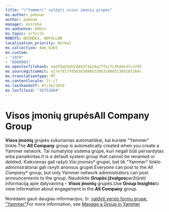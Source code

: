 ```yaml
---
title: "\"Yammer\" valdyti visos įmonių grupės"
ms.author: pebaum
author: pebaum
manager: mnirkhe
ms.audience: Admin
ms.topic: article
ROBOTS: NOINDEX, NOFOLLOW
localization_priority: Normal
ms.collection: Adm_O365
ms.custom:
- "1019"
- "6000003"
ms.openlocfilehash: aadfdab3eb2dd43f3e24a27fec7c45d4e37ca793
ms.sourcegitcommit: e17e7d17fdb638349bb320b318085138d18f284c
ms.translationtype: MT
ms.contentlocale: lt-LT
ms.lasthandoff: 07/16/2019
ms.locfileid: "35752804"
---
```

# <a name="all-company-group"></a><span data-ttu-id="d6e64-102">Visos įmonių grupės</span><span class="sxs-lookup"><span data-stu-id="d6e64-102">All Company Group</span></span>

<span data-ttu-id="d6e64-103">**Visos įmonių** grupės sukuriamas automatiškai, kai kuriate "Yammer" tinkle.</span><span class="sxs-lookup"><span data-stu-id="d6e64-103">The **All Company** group is automatically created when you create a Yammer network.</span></span> <span data-ttu-id="d6e64-104">Tai numatytoji sistema grupė, kuri negali būti pervardytas arba panaikintas.</span><span class="sxs-lookup"><span data-stu-id="d6e64-104">It is a default system group that cannot be renamed or deleted.</span></span> <span data-ttu-id="d6e64-105">Kiekvienas gali rašyti *Visi įmonės*\* grupei, bet tik "Yammer" tinklo administratoriai gali ra≡yti anonsus grupei.</span><span class="sxs-lookup"><span data-stu-id="d6e64-105">Everyone can post to the *All Company*\* group, but only Yammer network administrators can post announcements to the group.</span></span> <span data-ttu-id="d6e64-106">Naudokite **Grupės įžvalgos**peržiūrėti informaciją apie dalyvavimą – **Visos įmonių** grupės.</span><span class="sxs-lookup"><span data-stu-id="d6e64-106">Use **Group Insights**to view information about engagement in the **All Company** group.</span></span>

<span data-ttu-id="d6e64-107">Norėdami gauti daugiau informacijos, žr. [valdyti verslo formų grupę, "Yammer"](https://support.office.com/article/Manage-a-group-in-Yammer-6e05c6d6-5548-4c88-89cd-e6757a514ef2)</span><span class="sxs-lookup"><span data-stu-id="d6e64-107">For more information, see [Manage a Group in Yammer](https://support.office.com/article/Manage-a-group-in-Yammer-6e05c6d6-5548-4c88-89cd-e6757a514ef2)</span></span>
